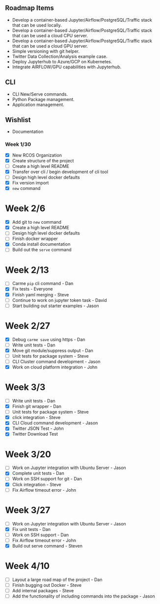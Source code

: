 ## Roadmap Items
* Develop a container-based Jupyter/Airflow/PostgreSQL/Traffic stack that can be used locally.
* Develop a container-based Jupyter/Airflow/PostgreSQL/Traffic stack that can be used a cloud CPU server.
* Develop a container-based Jupyter/Airflow/PostgreSQL/Traffic stack that can be used a cloud GPU server.
* Simple versioning with git helper.
* Twitter Data Collection/Analysis example case.
* Deploy Jupyterhub to Azure/GCP on Kubernetes.
* Integrate AIRFLOW/GPU capabilities with Jupyterhub.


## CLI
* CLI New/Serve commands.
* Python Package management.
* Application management.

## Wishlist
* Documentation

### Week 1/30
- [x] New RCOS Organization
- [x] Create structure of the project
- [ ] Create a high level README
- [x] Transfer over cli / begin development of cli tool
- [ ] Design high level docker defaults
- [x] Fix version import
- [x] `new` command

# Week 2/6
- [x] Add git to `new` command
- [x] Create a high level README
- [ ] Design high level docker defaults
- [ ] Finish docker wrapper
- [x] Conda install documentation
- [ ] Build out the `serve` command

# Week 2/13
- [ ] Carme `pip` cli command - Dan 
- [x] Fix tests - Everyone 
- [x] Finish yaml merging - Steve
- [ ] Continue to work on jupyter token task - David
- [ ] Start building out starter examples - Jason

# Week 2/27
- [x] Debug `carme save` using https - Dan
- [ ] Write unit tests - Dan
- [x] Move git module/suppress output - Dan
- [ ] Unit tests for package system - Steve 
- [ ] CLI Cluster command development - Jason 
- [x] Work on cloud platform integration - John

# Week 3/3
- [ ] Write unit tests - Dan
- [x] Finish git wrapper - Dan
- [ ] Unit tests for package system - Steve 
- [x] click integration - Steve 
- [x] CLI Cloud command development - Jason 
- [x] Twitter JSON Test - John 
- [x] Twitter Download Test

# Week 3/20
- [ ] Work on Jupyter integration with Ubuntu Server - Jason
- [x] Complete unit tests - Dan
- [ ] Work on SSH support for git - Dan
- [x] Click integration - Steve
- [ ] Fix Airflow timeout error - John

# Week 3/27
- [ ] Work on Jupyter integration with Ubuntu Server - Jason
- [x] Fix unit tests - Dan
- [ ] Work on SSH support - Dan
- [ ] Fix Airflow timeout error - John
- [x] Build out serve command - Steven

# Week 4/10
- [ ] Layout a large road map of the project - Dan
- [ ] Finish bugging out Docker - Steve
- [ ] Add internal packages - Steve
- [ ] Add the functionality of including commands into the package - Jason
